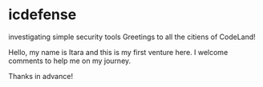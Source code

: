 # icdefense
investigating simple security tools
Greetings to all the citiens of CodeLand!

Hello, my name is Itara and this is my first venture here. I welcome comments to help me on my journey. 

Thanks in advance!
